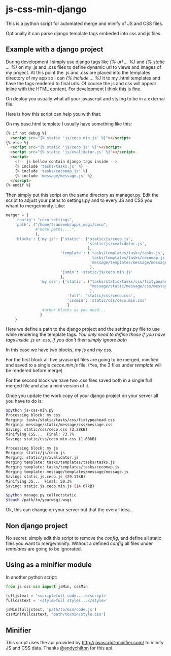 js-css-min-django
=================

This is a python script for automated merge and minify of JS and CSS files.

Optionally it can parse django template tags embeded into css and js files.

Example with a django project
-----------------------------

During development I simply use django tags like *{% url ... %}* and *{% static ... %}* on my .js and .css files to define dynamic url to views and images of my project. At this point the .js and .css are placed into the templates directory of my app so I can *{% include ... %}* it to my .html templates and have the tags rendered to final urls. Of course the js and css will appear inline with the HTML content. For development I think this is fine.

On deploy you usually what all your javascript and styling to be in a external file.

Here is how this script can help you with that:

On my base.html template I usually have something like this:

```html
{% if not debug %}
  <script src="{% static 'js/ceco.min.js' %}"></script>
{% else %}
  <script src="{% static 'js/ceco.js' %}"></script>
  <script src="{% static 'js/xvalidator.js' %}"></script>
  <script>
    <!-- js bellow contain django tags inside -->
    {% include 'tasks/tasks.js' %}
    {% include 'tasks/cecomap.js' %}
    {% include 'message/message.js' %}
  </script>
{% endif %}
```

Then simply put this script on the same directory as manager.py. Edit the script to adjust your paths to settings.py and to every JS and CSS you whant to merge/minify. Like:

```python
merger = {
    'config': "ceco.settings",
    'path': ("/home/transweb/apps_wsgi/ceco",
             #"more paths....",
             ),
    'blocks': {'my js': {'static': ('static/js/ceco.js',
                                    'static/js/xvalidator.js',
                                    ),
                        'template': ('tasks/templates/tasks/tasks.js',
                                     'tasks/templates/tasks/cecomap.js',
                                     'message/templates/message/message.js',
                                     ),
                        'jsmin': 'static/js/ceco.min.js'
                        },
               'my css': {'static': ("tasks/static/tasks/css/fixtypeahead.css",
                                     "message/static/message/css/message.css"
                                     ),
                           'full': 'static/css/ceco.css',
                           'cssmin': 'static/css/ceco.min.css'
                           }
                #other blocks as you need...
               }
    }
```

Here we define a path to the django project and the settings.py file to use while rendering the template tags. *You only need to define those if you have tags inside .js or .css, if you don't then simply ignore both*

In this case we have two blocks, *my js* and *my css*.

For the first block all five javascript files are going to be merged, minified and saved to a single *cecoe.min.js* file. (Yes, the 3 files under *template* will be rendered before merge)

For the second block we have two .css files saved both in a single full merged file and also a mini version of it.

Once you update the work copy of your django project on your server all you have to do is:

```bash
$python js-css-min.py
Processing block: my css
Merging: tasks/static/tasks/css/fixtypeahead.css
Merging: message/static/message/css/message.css
Saving: static/css/ceco.css (2.28kB)
Minifying CSS...  Final: 73.7%
Saving: static/css/ceco.min.css (1.68kB)

Processing block: my js
Merging: static/js/ceco.js
Merging: static/js/xvalidator.js
Merging template: tasks/templates/tasks/tasks.js
Merging template: tasks/templates/tasks/cecomap.js
Merging template: message/templates/message/message.js
Saving: static.js.ceco.js (29.17kB)
Minifying JS...  Final: 50.3%
Saving: static.js.ceco.min.js (14.67kB)

$python manage.py collectstatic
$touch /path/to/yourwsgi.wsgi
```

Ok, this can change on your server but that the overall idea...


Non django project
------------------

No secret: simply edit this script to remove the *config*, and define all static files you want to merge/minify. Without a defined *config* all files under *templates* are going to be ignorated.

Using as a minifier module
--------------------------

In another python script:
```python
from js-css-min import jsMin, cssMin

fulljstext = '<script>full code....</script>'
fullcsstext = '<style>full styles...</style>'

jsMin(fulljstext, 'path/to/min/code.js')
cssMin(fullcsstext, 'path/to/min/style.css')
```

Minifier
--------

This script uses the api provided by http://javascript-minifier.com/ to minify JS and CSS data. Thanks [@andychilton] for this api.

[@andychilton]: http://twitter.com/andychilton 